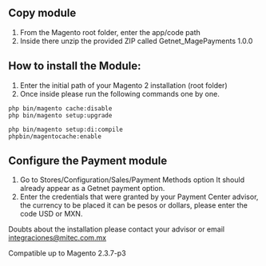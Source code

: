 ## Copy module
1. From the Magento root folder, enter the app/code path
2. Inside there unzip the provided ZIP called Getnet_MagePayments 1.0.0

## How to install the Module:

1. Enter the initial path of your Magento 2 installation (root folder)
2. Once inside please run the following commands one by one.
```
php bin/magento cache:disable
php bin/magento setup:upgrade

php bin/magento setup:di:compile
phpbin/magentocache:enable
```

## Configure the Payment module
1. Go to Stores/Configuration/Sales/Payment Methods option
It should already appear as a Getnet payment option.
2. Enter the credentials that were granted by your Payment Center advisor, the currency to be placed
it can be pesos or dollars, please enter the code USD or MXN.

Doubts about the installation please contact your advisor or email integraciones@mitec.com.mx

Compatible up to Magento 2.3.7-p3
